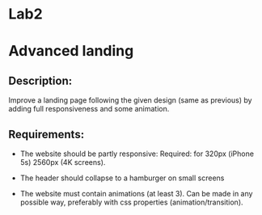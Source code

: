 # Lab2

# Advanced landing

## Description: 
Improve a landing page following the given design (same as previous) 
by adding full responsiveness and some animation.

## Requirements:
- The website should be partly responsive: 
Required: for 320px (iPhone 5s)  2560px (4K screens). 

-	The header should collapse to a hamburger on small screens
-	The website must contain animations (at least 3). Can be made 
  in any possible way, preferably with css properties (animation/transition).

